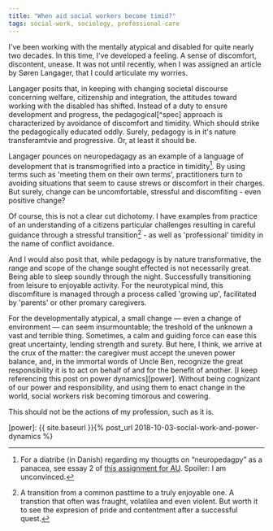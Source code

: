 ```yaml
---
title: "When aid social workers become timid?"
tags: social-work, sociology, professional-care
---
```


I've been working with the mentally atypical and disabled for quite nearly two decades.
In this time, I've developed a feeling.
A sense of discomfort, discontent, unease.
It was not until recently, when I was assigned an article by Søren Langager, that I could articulate my worries.

Langager posits that, in keeping with changing societal discourse concerning welfare, citizenship and integration, the attitudes toward working with the disabled has shifted.
Instead of a duty to ensure development and progress, the pedagogical[^spec] approach is characterized by avoidance of discomfort and timidity.
Which should strike the pedagogically educated oddly.
Surely, pedagogy is in it's nature transferamtvie and progressive.
Or, at least it should be.

Langager pounces on neuropedagagy as an example of a language of development that is transmogrified into a practice in timidity[^neuro].
By using terms such as 'meeting them on their own terms', practitioners turn to avoiding situations that seem to cause strews or discomfort in their charges.
But surely, change can be uncomfortable, stressful and discomfiting - even positive change?

Of course, this is not a clear cut dichotomy.
I have examples from practice of an understanding of a citizens particular challenges resulting in careful guidance through a stressful transition[^note] - as well as 'professional' timidity in the name of conflict avoidance.

And I would also posit that, while pedagogy is by nature transformative, the range and scope of the change sought effected is not necessarily great.
Being able to sleep soundly through the night.
Successfully transitioning from leisure to enjoyable activity.
For the neurotypical mind, this discomfiture is managed through a process called 'growing up', facilitated by 'parents' or other promary caregivers.

For the developmentally atypical, a small change — even a change of environment — can seem insurmountable; the treshold of the unknown a vast and terrible thing.
Sometimes, a calm and guiding force can ease this great uncertainty, lending strength and surety.
But here, I think, we arrive at the crux of the matter: the caregiver must accept the uneven power balance, and, in the immortal words of Uncle Ben, recognize the great responsibility it is to act on behalf of and for the benefit of another.
[I keep referencing this post on power dynamics][power].
Without being cognizant of our power and responsibility, and using them to enact change in the world, social workers risk becoming timorous and cowering.

This should not be the actions of my profession, such as it is.

[power]: {{ site.baseurl }}{% post_url 2018-10-03-social-work-and-power-dynamics %}
[^neuro]: For a diatribe (in Danish) regarding my thougtts on “neuropedagpy” as a panacea, see essay 2 of [this assignment for AU](/assets/pdf/uip-portfolio.pdf). Spoiler: I am unconvinced.
[^note]: A transition from a common pasttime to a truly enjoyable one. A transtion that often was fraught, volatilea and even violent. But worth it to see the expresion of pride and contentment after a successful quest.
